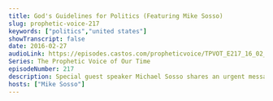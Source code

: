 ```yaml
---
title: God's Guidelines for Politics (Featuring Mike Sosso)
slug: prophetic-voice-217
keywords: ["politics","united states"]
showTranscript: false
date: 2016-02-27
audioLink: https://episodes.castos.com/propheticvoice/TPVOT_E217_16_02_27-28_God%27s_Guidelines_for_Politics.mp3
Series: The Prophetic Voice of Our Time
episodeNumber: 217
description: Special guest speaker Michael Sosso shares an urgent message concerning God's guidelines for voting and politics.
hosts: ["Mike Sosso"]
---
```

